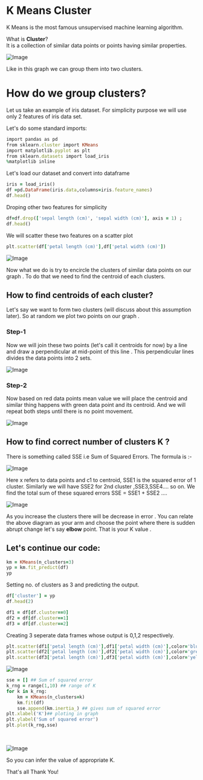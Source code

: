 # K Means Cluster
K Means is the most famous unsupervised machine learning algorithm.

What is **Cluster**? <br>
It is a collection of similar data points or points having similar properties.

![Image](https://miro.medium.com/max/374/0*AYHo5J8MUmngdjxa)

Like in this graph we can group them into two clusters.

# How do we group clusters?
Let us take an example of iris dataset. For simplicity purpose we will use only 2 features of iris data set.

Let's do some standard imports:
```ruby
import pandas as pd
from sklearn.cluster import KMeans
import matplotlib.pyplot as plt
from sklearn.datasets import load_iris
%matplotlib inline
```
Let's load our dataset and convert into dataframe
```ruby
iris = load_iris()
df =pd.DataFrame(iris.data,columns=iris.feature_names)
df.head()
```
Droping other two features for simplicity
```ruby
df=df.drop(['sepal length (cm)', 'sepal width (cm)'], axis = 1) ;
df.head()  
```
We will scatter these two features on a scatter plot
```ruby
plt.scatter(df['petal length (cm)'],df['petal width (cm)'])
```
![Image](https://github.com/ShivamKumar-bit/K-Means/blob/master/download.png)

Now what we do is try to encircle the clusters of similar data points on our graph . To do that we need to find the centroid of each clusters.
## How to find centroids of each cluster?
Let's say we want to form two clusters (will discuss about this assumption later). So at random we plot two points on our graph .
### Step-1
Now we will join these two points (let's call it centroids for now) by a line and draw a perpendicular at mid-point of this line . This perpendicular lines divides the data points into 2 sets.

![Image](https://github.com/ShivamKumar-bit/K-Means/blob/master/Image3.png)

### Step-2
Now based on red data points mean value we will place the centroid and similar thing happens with green data point and its centroid. And we will repeat both steps
until there is no point movement.

![Image](https://github.com/ShivamKumar-bit/K-Means/blob/master/q1.png)

## How to find correct number of clusters K ?
 There is something called SSE i.e Sum of Squared Errors.
 The formula is :- <br>
 
 ![Image](https://github.com/ShivamKumar-bit/K-Means/blob/master/formula.png)
 
 Here x refers to data points and c1 to centroid, SSE1 is the squared error of 1 cluster.
 Similarly we will have SSE2 for 2nd cluster ,SSE3,SSE4.... so on.
 We find the total sum of these squared errors SSE = SSE1 + SSE2 ....
 <br>
 
 ![Image](https://github.com/ShivamKumar-bit/K-Means/blob/master/elbow.png)
 
 As you increase the clusters there will be decrease in error . You can relate the above diagram as your arm and choose the point where there is
 sudden abrupt change let's say
 **elbow** point. That is your K value .
 
 ## Let's continue our code:
 ```ruby
 km = KMeans(n_clusters=3)
yp = km.fit_predict(df)
yp
```
Setting no. of clusters as 3 and predicting the output.
```ruby
df['cluster'] = yp
df.head(2)
```
```ruby
df1 = df[df.cluster==0]
df2 = df[df.cluster==1]
df3 = df[df.cluster==2]
```
Creating 3 seperate data frames whose output is 0,1,2 respectively.
```ruby
plt.scatter(df1['petal length (cm)'],df1['petal width (cm)'],color='blue')
plt.scatter(df2['petal length (cm)'],df2['petal width (cm)'],color='green')
plt.scatter(df3['petal length (cm)'],df3['petal width (cm)'],color='yellow')
```

![Image](https://github.com/ShivamKumar-bit/K-Means/blob/master/download%20(1).png)

```ruby
sse = [] ## Sum of squared error
k_rng = range(1,10) ## range of K
for k in k_rng:
    km = KMeans(n_clusters=k)
    km.fit(df)
    sse.append(km.inertia_) ## gives sum of squared error
plt.xlabel('K')## ploting in graph
plt.ylabel('Sum of squared error')
plt.plot(k_rng,sse)
```
<br>

![Image](https://github.com/ShivamKumar-bit/K-Means/blob/master/download%20(2).png)

So you can infer the value of appropriate K.

That's all Thank You!

 

